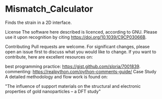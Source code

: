 # Mismatch_Calculator
Finds the strain in a 2D interface.



License
The software here described is licenced, according to GNU. Please use it upon recognition by citing https://doi.org/10.1039/C9CP03066B.

Contributing
Pull requests are welcome. For significant changes, please open an issue first to discuss what you would like to change. If you want to contribute, here are excellent resources on:

best programming practice: https://gist.github.com/sloria/7001839.
commenting: https://realpython.com/python-comments-guide/
Case Study
A detailed methodology and flow work is found on:

"The influence of support materials on the structural and electronic properties of gold nanoparticles – a DFT study"
